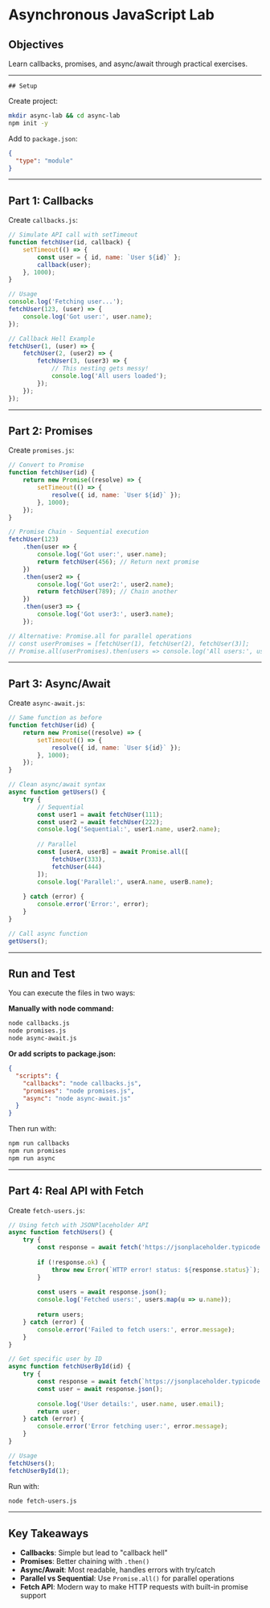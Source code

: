 # Asynchronous JavaScript Lab

## Objectives
Learn callbacks, promises, and async/await through practical exercises.

---

    ## Setup

Create project:
```bash
mkdir async-lab && cd async-lab
npm init -y
```

Add to `package.json`:
```json
{
  "type": "module"
}
```

---

## Part 1: Callbacks

Create `callbacks.js`:
```javascript
// Simulate API call with setTimeout
function fetchUser(id, callback) {
    setTimeout(() => {
        const user = { id, name: `User ${id}` };
        callback(user);
    }, 1000);
}

// Usage
console.log('Fetching user...');
fetchUser(123, (user) => {
    console.log('Got user:', user.name);
});

// Callback Hell Example
fetchUser(1, (user) => {
    fetchUser(2, (user2) => {
        fetchUser(3, (user3) => {
            // This nesting gets messy!
            console.log('All users loaded');
        });
    });
});
```

---

## Part 2: Promises 

Create `promises.js`:
```javascript
// Convert to Promise
function fetchUser(id) {
    return new Promise((resolve) => {
        setTimeout(() => {
            resolve({ id, name: `User ${id}` });
        }, 1000);
    });
}

// Promise Chain - Sequential execution
fetchUser(123)
    .then(user => {
        console.log('Got user:', user.name);
        return fetchUser(456); // Return next promise
    })
    .then(user2 => {
        console.log('Got user2:', user2.name);
        return fetchUser(789); // Chain another
    })
    .then(user3 => {
        console.log('Got user3:', user3.name);
    });

// Alternative: Promise.all for parallel operations
// const userPromises = [fetchUser(1), fetchUser(2), fetchUser(3)];
// Promise.all(userPromises).then(users => console.log('All users:', users.length));
```

---

## Part 3: Async/Await 

Create `async-await.js`:
```javascript
// Same function as before
function fetchUser(id) {
    return new Promise((resolve) => {
        setTimeout(() => {
            resolve({ id, name: `User ${id}` });
        }, 1000);
    });
}

// Clean async/await syntax
async function getUsers() {
    try {
        // Sequential
        const user1 = await fetchUser(111);
        const user2 = await fetchUser(222);
        console.log('Sequential:', user1.name, user2.name);
        
        // Parallel
        const [userA, userB] = await Promise.all([
            fetchUser(333),
            fetchUser(444)
        ]);
        console.log('Parallel:', userA.name, userB.name);
        
    } catch (error) {
        console.error('Error:', error);
    }
}

// Call async function
getUsers();
```

---

## Run and Test

You can execute the files in two ways:

**Manually with node command:**
```bash
node callbacks.js
node promises.js  
node async-await.js
```

**Or add scripts to package.json:**
```json
{
  "scripts": {
    "callbacks": "node callbacks.js",
    "promises": "node promises.js",
    "async": "node async-await.js"
  }
}
```

Then run with:
```bash
npm run callbacks
npm run promises
npm run async
```

---

## Part 4: Real API with Fetch

Create `fetch-users.js`:

```javascript
// Using fetch with JSONPlaceholder API
async function fetchUsers() {
    try {
        const response = await fetch('https://jsonplaceholder.typicode.com/users');
        
        if (!response.ok) {
            throw new Error(`HTTP error! status: ${response.status}`);
        }
        
        const users = await response.json();
        console.log('Fetched users:', users.map(u => u.name));
        
        return users;
    } catch (error) {
        console.error('Failed to fetch users:', error.message);
    }
}

// Get specific user by ID
async function fetchUserById(id) {
    try {
        const response = await fetch(`https://jsonplaceholder.typicode.com/users/${id}`);
        const user = await response.json();
        
        console.log('User details:', user.name, user.email);
        return user;
    } catch (error) {
        console.error('Error fetching user:', error.message);
    }
}

// Usage
fetchUsers();
fetchUserById(1);

```

Run with:

```bash
node fetch-users.js
```

---

## Key Takeaways

- **Callbacks**: Simple but lead to "callback hell"
- **Promises**: Better chaining with `.then()`
- **Async/Await**: Most readable, handles errors with try/catch
- **Parallel vs Sequential**: Use `Promise.all()` for parallel operations
- **Fetch API**: Modern way to make HTTP requests with built-in promise support
